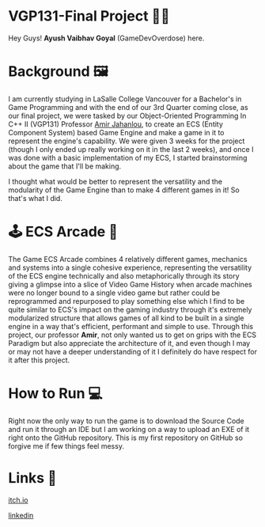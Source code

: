 # VGP131-Final Project 👨‍💻

Hey Guys! __Ayush Vaibhav Goyal__ (GameDevOverdose) here.



# Background 🖼️

I am currently studying in LaSalle College Vancouver for a Bachelor's in Game Programming and with the end of our 3rd Quarter coming close, as our final project, we were tasked by our Object-Oriented Programming In C++ II (VGP131) Professor [Amir Jahanlou](https://github.com/AmirJahan), to create an ECS (Entity Component System) based Game Engine and make a game in it to represent the engine's capability. We were given 3 weeks for the project (though I only ended up really working on it in the last 2 weeks), and once I was done with a basic implementation of my ECS, I started brainstorming about the game that I'll be making.

I thought what would be better to represent the versatility and the modularity of the Game Engine than to make 4 different games in it! So that's what I did.



# 🕹️ ECS Arcade 👾

The Game ECS Arcade combines 4 relatively different games, mechanics and systems into a single cohesive experience, representing the versatility of the ECS engine technically and also metaphorically through its story giving a glimpse into a slice of Video Game History when arcade machines were no longer bound to a single video game but rather could be reprogrammed and repurposed to play something else which I find to be quite similar to ECS's impact on the gaming industry through it's extremely modularized structure that allows games of all kind to be built in a single engine in a way that's efficient, performant and simple to use. Through this project, our professor __Amir__, not only wanted us to get on grips with the ECS Paradigm but also appreciate the architecture of it, and even though I may or may not have a deeper understanding of it I definitely do have respect for it after this project.



# How to Run 💻

Right now the only way to run the game is to download the Source Code and run it through an IDE but I am working on a way to upload an EXE of it right onto the GitHub repository. This is my first repository on GitHub so forgive me if few things feel messy.


# Links 🔗

[itch.io](https://gamedevoverdose.itch.io/)

[linkedin](https://ca.linkedin.com/in/ayush-vaibhav-goyal-aa17952b6)

